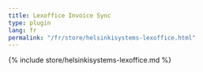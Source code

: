 ```yaml
---
title: Lexoffice Invoice Sync
type: plugin
lang: fr
permalink: "/fr/store/helsinkisystems-lexoffice.html"
---
```


{% include store/helsinkisystems-lexoffice.md %}
